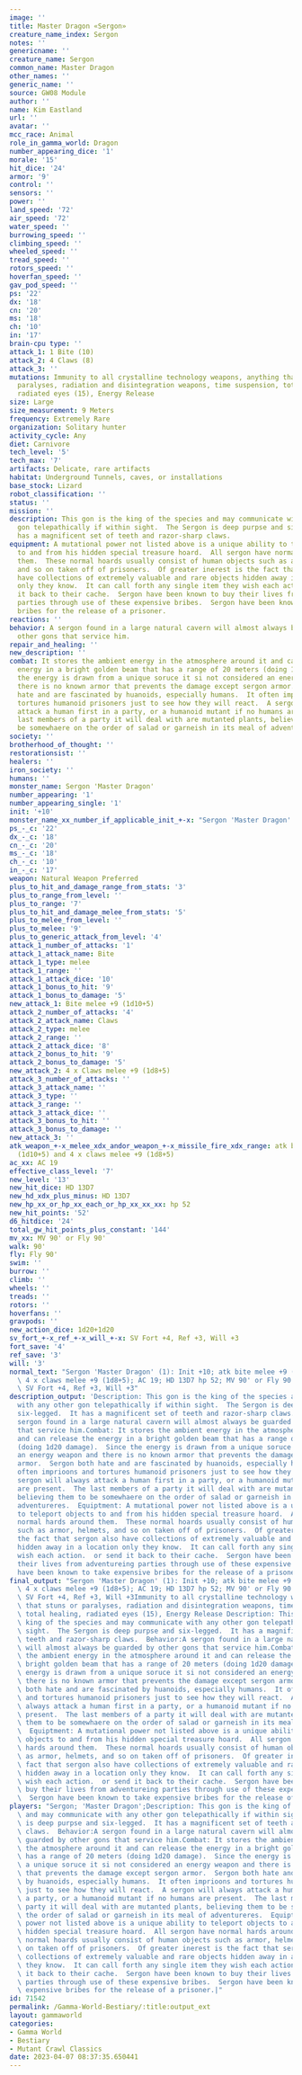 ```yaml
---
image: ''
title: Master Dragon «Sergon»
creature_name_index: Sergon
notes: ''
genericname: ''
creature_name: Sergon
common_name: Master Dragon
other_names: ''
generic_name: ''
source: GW08 Module
author: ''
name: Kim Eastland
url: ''
avatar: ''
mcc_race: Animal
role_in_gamma_world: Dragon
number_appearing_dice: '1'
morale: '15'
hit_dice: '24'
armor: '9'
control: ''
sensors: ''
power: ''
land_speed: '72'
air_speed: '72'
water_speed: ''
burrowing_speed: ''
climbing_speed: ''
wheeled_speed: ''
tread_speed: ''
rotors_speed: ''
hoverfan_speed: ''
gav_pod_speed: ''
ps: '22'
dx: '18'
cn: '20'
ms: '18'
ch: '10'
in: '17'
brain-cpu type: ''
attack_1: 1 Bite (10)
attack_2: 4 Claws (8)
attack_3: ''
mutations: Immunity to all crystalline technology weapons, anything that stuns or
  paralyses, radiation and disintegration weapons, time suspension, total healing,
  radiated eyes (15), Energy Release
size: Large
size_measurement: 9 Meters
frequency: Extremely Rare
organization: Solitary hunter
activity_cycle: Any
diet: Carnivore
tech_level: '5'
tech_max: '7'
artifacts: Delicate, rare artifacts
habitat: Underground Tunnels, caves, or installations
base_stock: Lizard
robot_classification: ''
status: ''
mission: ''
description: This gon is the king of the species and may communicate with any other
  gon telepathically if within sight.  The Sergon is deep purpse and six-legged.  It
  has a magnificent set of teeth and razor-sharp claws.
equipment: A mutational power not listed above is a unique ability to teleport objects
  to and from his hidden special treasure hoard.  All sergon have normal hards around
  them.  These normal hoards usually consist of human objects such as armor, helmets,
  and so on taken off of prisoners.  Of greater inerest is the fact that sergon also
  have collections of extremely valuable and rare objects hidden away in a location
  only they know.  It can call forth any single item they wish each action.  or send
  it back to their cache.  Sergon have been known to buy their lives from adventureing
  parties through use of these expensive bribes.  Sergon have been known to take expensive
  bribes for the release of a prisoner.
reactions: ''
behavior: A sergon found in a large natural cavern will almost always be guarded by
  other gons that service him.
repair_and_healing: ''
new_description: ''
combat: It stores the ambient energy in the atmosphere around it and can release the
  energy in a bright golden beam that has a range of 20 meters (doing 1d20 damage).  Since
  the energy is drawn from a unique soruce it si not considered an energy weapon and
  there is no known armor that prevents the damage except sergon armor.  Sergon both
  hate and are fascinated by huanoids, especially humans.  It often imprioons and
  tortures humanoid prisoners just to see how they will react.  A sergon will always
  attack a human first in a party, or a humanoid mutant if no humans are present.  The
  last members of a party it will deal with are mutanted plants, believing them to
  be somewhaere on the order of salad or garneish in its meal of adventureres.
society: ''
brotherhood_of_thought: ''
restorationsist: ''
healers: ''
iron_society: ''
humans: ''
monster_name: Sergon 'Master Dragon'
number_appearing: '1'
number_appearing_single: '1'
init: '+10'
monster_name_xx_number_if_applicable_init_+-x: "Sergon 'Master Dragon' (1): Init +10"
ps_-_c: '22'
dx_-_c: '18'
cn_-_c: '20'
ms_-_c: '18'
ch_-_c: '10'
in_-_c: '17'
weapon: Natural Weapon Preferred
plus_to_hit_and_damage_range_from_stats: '3'
plus_to_range_from_level: ''
plus_to_range: '7'
plus_to_hit_and_damage_melee_from_stats: '5'
plus_to_melee_from_level: ''
plus_to_melee: '9'
plus_to_generic_attack_from_level: '4'
attack_1_number_of_attacks: '1'
attack_1_attack_name: Bite
attack_1_type: melee
attack_1_range: ''
attack_1_attack_dice: '10'
attack_1_bonus_to_hit: '9'
attack_1_bonus_to_damage: '5'
new_attack_1: Bite melee +9 (1d10+5)
attack_2_number_of_attacks: '4'
attack_2_attack_name: Claws
attack_2_type: melee
attack_2_range: ''
attack_2_attack_dice: '8'
attack_2_bonus_to_hit: '9'
attack_2_bonus_to_damage: '5'
new_attack_2: 4 x Claws melee +9 (1d8+5)
attack_3_number_of_attacks: ''
attack_3_attack_name: ''
attack_3_type: ''
attack_3_range: ''
attack_3_attack_dice: ''
attack_3_bonus_to_hit: ''
attack_3_bonus_to_damage: ''
new_attack_3: ''
atk_weapon_+-x_melee_xdx_andor_weapon_+-x_missile_fire_xdx_range: atk bite melee +9
  (1d10+5) and 4 x claws melee +9 (1d8+5)
ac_xx: AC 19
effective_class_level: '7'
new_level: '13'
new_hit_dice: HD 13D7
new_hd_xdx_plus_minus: HD 13D7
new_hp_xx_or_hp_xx_each_or_hp_xx_xx_xx: hp 52
new_hit_points: '52'
d6_hitdice: '24'
total_gw_hit_points_plus_constant: '144'
mv_xx: MV 90' or Fly 90'
walk: 90'
fly: Fly 90'
swim: ''
burrow: ''
climb: ''
wheels: ''
treads: ''
rotors: ''
hoverfans: ''
gravpods: ''
new_action_dice: 1d20+1d20
sv_fort_+-x_ref_+-x_will_+-x: SV Fort +4, Ref +3, Will +3
fort_save: '4'
ref_save: '3'
will: '3'
normal_text: "Sergon 'Master Dragon' (1): Init +10; atk bite melee +9 (1d10+5) and\
  \ 4 x claws melee +9 (1d8+5); AC 19; HD 13D7 hp 52; MV 90' or Fly 90' ; 1d20+1d20;\
  \ SV Fort +4, Ref +3, Will +3"
description_output: 'Description: This gon is the king of the species and may communicate
  with any other gon telepathically if within sight.  The Sergon is deep purpse and
  six-legged.  It has a magnificent set of teeth and razor-sharp claws.  Behavior:A
  sergon found in a large natural cavern will almost always be guarded by other gons
  that service him.Combat: It stores the ambient energy in the atmosphere around it
  and can release the energy in a bright golden beam that has a range of 20 meters
  (doing 1d20 damage).  Since the energy is drawn from a unique soruce it si not considered
  an energy weapon and there is no known armor that prevents the damage except sergon
  armor.  Sergon both hate and are fascinated by huanoids, especially humans.  It
  often imprioons and tortures humanoid prisoners just to see how they will react.  A
  sergon will always attack a human first in a party, or a humanoid mutant if no humans
  are present.  The last members of a party it will deal with are mutanted plants,
  believing them to be somewhaere on the order of salad or garneish in its meal of
  adventureres.  Equiptment: A mutational power not listed above is a unique ability
  to teleport objects to and from his hidden special treasure hoard.  All sergon have
  normal hards around them.  These normal hoards usually consist of human objects
  such as armor, helmets, and so on taken off of prisoners.  Of greater inerest is
  the fact that sergon also have collections of extremely valuable and rare objects
  hidden away in a location only they know.  It can call forth any single item they
  wish each action.  or send it back to their cache.  Sergon have been known to buy
  their lives from adventureing parties through use of these expensive bribes.  Sergon
  have been known to take expensive bribes for the release of a prisoner.'
final_output: "Sergon 'Master Dragon' (1): Init +10; atk bite melee +9 (1d10+5) and\
  \ 4 x claws melee +9 (1d8+5); AC 19; HD 13D7 hp 52; MV 90' or Fly 90' ; 1d20+1d20;\
  \ SV Fort +4, Ref +3, Will +3Immunity to all crystalline technology weapons, anything\
  \ that stuns or paralyses, radiation and disintegration weapons, time suspension,\
  \ total healing, radiated eyes (15), Energy Release Description: This gon is the\
  \ king of the species and may communicate with any other gon telepathically if within\
  \ sight.  The Sergon is deep purpse and six-legged.  It has a magnificent set of\
  \ teeth and razor-sharp claws.  Behavior:A sergon found in a large natural cavern\
  \ will almost always be guarded by other gons that service him.Combat: It stores\
  \ the ambient energy in the atmosphere around it and can release the energy in a\
  \ bright golden beam that has a range of 20 meters (doing 1d20 damage).  Since the\
  \ energy is drawn from a unique soruce it si not considered an energy weapon and\
  \ there is no known armor that prevents the damage except sergon armor.  Sergon\
  \ both hate and are fascinated by huanoids, especially humans.  It often imprioons\
  \ and tortures humanoid prisoners just to see how they will react.  A sergon will\
  \ always attack a human first in a party, or a humanoid mutant if no humans are\
  \ present.  The last members of a party it will deal with are mutanted plants, believing\
  \ them to be somewhaere on the order of salad or garneish in its meal of adventureres.\
  \  Equiptment: A mutational power not listed above is a unique ability to teleport\
  \ objects to and from his hidden special treasure hoard.  All sergon have normal\
  \ hards around them.  These normal hoards usually consist of human objects such\
  \ as armor, helmets, and so on taken off of prisoners.  Of greater inerest is the\
  \ fact that sergon also have collections of extremely valuable and rare objects\
  \ hidden away in a location only they know.  It can call forth any single item they\
  \ wish each action.  or send it back to their cache.  Sergon have been known to\
  \ buy their lives from adventureing parties through use of these expensive bribes.\
  \  Sergon have been known to take expensive bribes for the release of a prisoner."
players: "Sergon; 'Master Dragon';Description: This gon is the king of the species\
  \ and may communicate with any other gon telepathically if within sight.  The Sergon\
  \ is deep purpse and six-legged.  It has a magnificent set of teeth and razor-sharp\
  \ claws.  Behavior:A sergon found in a large natural cavern will almost always be\
  \ guarded by other gons that service him.Combat: It stores the ambient energy in\
  \ the atmosphere around it and can release the energy in a bright golden beam that\
  \ has a range of 20 meters (doing 1d20 damage).  Since the energy is drawn from\
  \ a unique soruce it si not considered an energy weapon and there is no known armor\
  \ that prevents the damage except sergon armor.  Sergon both hate and are fascinated\
  \ by huanoids, especially humans.  It often imprioons and tortures humanoid prisoners\
  \ just to see how they will react.  A sergon will always attack a human first in\
  \ a party, or a humanoid mutant if no humans are present.  The last members of a\
  \ party it will deal with are mutanted plants, believing them to be somewhaere on\
  \ the order of salad or garneish in its meal of adventureres.  Equiptment: A mutational\
  \ power not listed above is a unique ability to teleport objects to and from his\
  \ hidden special treasure hoard.  All sergon have normal hards around them.  These\
  \ normal hoards usually consist of human objects such as armor, helmets, and so\
  \ on taken off of prisoners.  Of greater inerest is the fact that sergon also have\
  \ collections of extremely valuable and rare objects hidden away in a location only\
  \ they know.  It can call forth any single item they wish each action.  or send\
  \ it back to their cache.  Sergon have been known to buy their lives from adventureing\
  \ parties through use of these expensive bribes.  Sergon have been known to take\
  \ expensive bribes for the release of a prisoner.|"
id: 71542
permalink: /Gamma-World-Bestiary/:title:output_ext
layout: gammaworld
categories:
- Gamma World
- Bestiary
- Mutant Crawl Classics
date: 2023-04-07 08:37:35.650441
---
```

